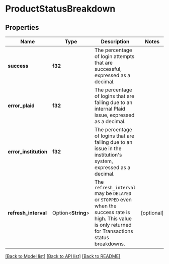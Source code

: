 # ProductStatusBreakdown

## Properties

Name | Type | Description | Notes
------------ | ------------- | ------------- | -------------
**success** | **f32** | The percentage of login attempts that are successful, expressed as a decimal. | 
**error_plaid** | **f32** | The percentage of logins that are failing due to an internal Plaid issue, expressed as a decimal.  | 
**error_institution** | **f32** | The percentage of logins that are failing due to an issue in the institution's system, expressed as a decimal. | 
**refresh_interval** | Option<**String**> | The `refresh_interval` may be `DELAYED` or `STOPPED` even when the success rate is high. This value is only returned for Transactions status breakdowns. | [optional]

[[Back to Model list]](../README.md#documentation-for-models) [[Back to API list]](../README.md#documentation-for-api-endpoints) [[Back to README]](../README.md)


